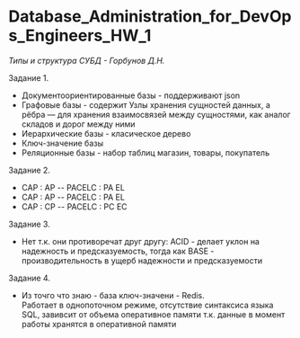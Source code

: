 # Database_Administration_for_DevOps_Engineers_HW_1

*Типы и структура СУБД - Горбунов Д.Н.*

Задание 1.
  
- Документоориентированные базы - поддерживают json  
- Графовые базы - содержит Узлы хранения сущностей данных, а рёбра — для хранения взаимосвязей между сущностями, как аналог складов и дорог между ними  
- Иерархические базы - класическое дерево   
- Ключ-значение базы   
- Реляционные базы - набор таблиц магазин, товары, покупатель  
  
Задание 2.
 
- CAP : AP  -- PACELC : PA EL
- CAP : AP  -- PACELC : PA EL
- CAP : CP  -- PACELC : PC EC

Задание 3.

- Нет т.к. они противоречат друг другу: ACID - делает уклон на надежность и предсказуемость, тогда как BASE - производительность в ущерб надежности и предсказуемости

Задание 4.

- Из точго что знаю - база ключ-значени - Redis.                     
  Работает в однопоточном режиме, отсутствие синтаксиса языка SQL, завивсит от объема оперативное памяти т.к. данные в момент работы хранятся в оперативной памяти
